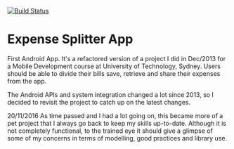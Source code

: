 [![Build Status](https://app.bitrise.io/app/e09eda4c76c0831b/status.svg?token=e3y7J20IHy8uySwYj2Mr7Q)](https://app.bitrise.io/app/e09eda4c76c0831b)

# Expense Splitter App
First Android App. It's a refactored version of a project I did in Dec/2013 for a Mobile Development course at University of Technology, Sydney. 
Users should be able to divide their bills save, retrieve and share their expenses from the app.

The Android APIs and system integration changed a lot since 2013, so I decided to revisit the project to catch up on the latest changes.

20/11/2016
As time passed and I had a lot going on, this became more of a pet project that I always go back to keep my skills up-to-date. Although it is not completely functional, to the trained eye it should give a glimpse of some of my concerns in terms of modelling, good practices and library use.
